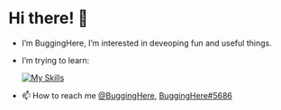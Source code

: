 # Hi there! 👋
- I’m BuggingHere, I’m interested in deveoping fun and useful things.
- I’m trying to learn:

    [![My Skills](https://skillicons.dev/icons?i=c&theme=dark)](https://skillicons.dev)
- 📫 How to reach me [@BuggingHere](https://twitter.com/BuggingHere), [BuggingHere#5686](https://discord.com/users/1003239581480665119)

<!---
BuggingHere/BuggingHere is a ✨ special ✨ repository because its `README.md` (this file) appears on your GitHub profile.
You can click the Preview link to take a look at your changes. --->

